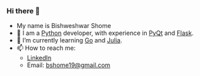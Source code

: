 ### Hi there 👋
- My name is Bishweshwar Shome
- 🔭 I am a [Python](https://www.python.org/ "Python") developer, with experience in [PyQt](https://pypi.org/project/PyQt5/) and [Flask](https://flask.palletsprojects.com/en/2.2.x/).
- 🌱 I’m currently learning [Go](https://go.dev/) and [Julia](https://julialang.org/).
- 📫 How to reach me: 
  * [LinkedIn](https://www.linkedin.com/in/bshome19/)
  * Email: bshome19@gmail.com
<!--
**bshome19/bshome19** is a ✨ _special_ ✨ repository because its `README.md` (this file) appears on your GitHub profile.

Here are some ideas to get you started:

- 🔭 I’m currently working on ...
- 🌱 I’m currently learning ...
- 👯 I’m looking to collaborate on ...
- 🤔 I’m looking for help with ...
- 💬 Ask me about ...
- 📫 How to reach me: ...
- 😄 Pronouns: ...
- ⚡ Fun fact: ...
-->
